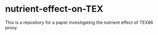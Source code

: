 # nutrient-effect-on-TEX
This is a repository for a paper investigating the nutrient effect of TEX86 proxy.
